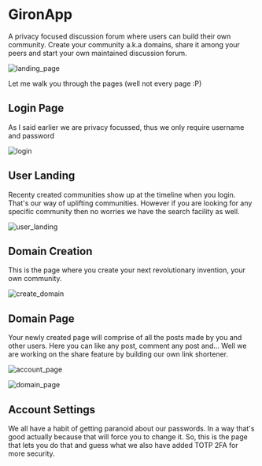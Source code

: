 # GironApp

A privacy focused discussion forum where users can build their own community.
Create your community a.k.a domains, share it among your peers and start your own maintained discussion forum.

![landing_page](https://user-images.githubusercontent.com/40135714/121778810-4fe7a680-cbb6-11eb-8ab5-b054241326bd.png)

Let me walk you through the pages (well not every page :P)


## Login Page

As I said earlier we are privacy focussed, thus we only require username and password

![login](https://user-images.githubusercontent.com/40135714/121778965-09467c00-cbb7-11eb-96fa-08d62e261da1.png)


## User Landing 

Recenty created communities show up at the timeline when you login. That's our way of uplifting communities. However if you are looking for any specific community then no worries we have the search facility as well.

![user_landing](https://user-images.githubusercontent.com/40135714/121779122-bc16da00-cbb7-11eb-8fb0-fe53711f3bc8.png)


## Domain Creation

This is the page where you create your next revolutionary invention, your own community.

![create_domain](https://user-images.githubusercontent.com/40135714/121779162-eff1ff80-cbb7-11eb-9643-105b14b6b49d.png)


## Domain Page

Your newly created page will comprise of all the posts made by you and other users. Here you can like any post, comment any post and... Well we are working on the share feature by building our own link shortener.

![account_page](https://user-images.githubusercontent.com/40135714/121779321-a7871180-cbb8-11eb-898e-6ef55e0eeb8d.png)


![domain_page](https://user-images.githubusercontent.com/40135714/121779219-4f500f80-cbb8-11eb-97a5-1ad552e2acef.png)


## Account Settings

We all have a habit of getting paranoid about our passwords. In a way that's good actually because that will force you to change it. So, this is the page that lets you do that and guess what we also have added TOTP 2FA for more security.

